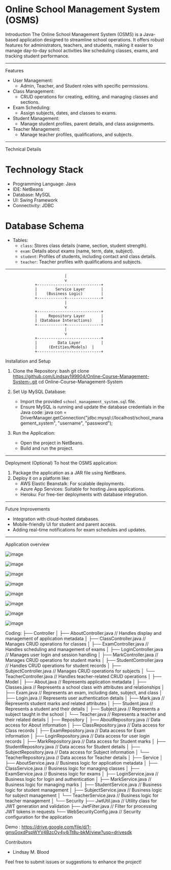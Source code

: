 
# Online School Management System (OSMS)

 Introduction
The Online School Management System (OSMS) is a Java-based application designed to streamline school operations. It offers robust features for administrators, teachers, and students, making it easier to manage day-to-day school activities like scheduling classes, exams, and tracking student performance.

---

 Features
- User Management:
  - Admin, Teacher, and Student roles with specific permissions.
- Class Management:
  - CRUD operations for creating, editing, and managing classes and sections.
- Exam Scheduling:
  - Assign subjects, dates, and classes to exams.
- Student Management:
  - Manage student profiles, parent details, and class assignments.
- Teacher Management:
  - Manage teacher profiles, qualifications, and subjects.

---

 Technical Details
# Technology Stack
- Programming Language: Java
- IDE: NetBeans
- Database: MySQL
- UI: Swing Framework
- Connectivity: JDBC

# Database Schema
- Tables:
  - `class`: Stores class details (name, section, student strength).
  - `exam`: Details about exams (name, term, date, subject).
  - `student`: Profiles of students, including contact and class details.
  - `teacher`: Teacher profiles with qualifications and subjects.

---

                              |
                              v
                 +----------------------------+
                 |        Service Layer       |
                 |    (Business Logic)        |
                 +------------+---------------+
                              |
                              v
                 +----------------------------+
                 |     Repository Layer       |
                 | (Database Interactions)    |
                 +------------+---------------+
                              |
                              v
                 +----------------------------+
                 |         Data Layer         |
                 |     (Entities/Models)  |
                 +----------------------------+



 Installation and Setup
1. Clone the Repository:
   bash
   git clone https://github.com/Lindsay199904/Online-Course-Management-System-.git
   cd Online-Course-Management-System
   

2. Set Up MySQL Database:
   - Import the provided `school_management_system.sql` file.
   - Ensure MySQL is running and update the database credentials in the Java code:
     java
     con = DriverManager.getConnection("jdbc:mysql://localhost/school_management_system", "username", "password");
     

3. Run the Application:
   - Open the project in NetBeans.
   - Build and run the project.

---

 Deployment (Optional)
To host the OSMS application:
1. Package the application as a JAR file using NetBeans.
2. Deploy it on a platform like:
   - AWS Elastic Beanstalk: For scalable deployments.
   - Azure App Services: Suitable for hosting Java applications.
   - Heroku: For free-tier deployments with database integration.

---

 Future Improvements
- Integration with cloud-hosted databases.
- Mobile-friendly UI for student and parent access.
- Adding real-time notifications for exam schedules and updates.

---
Application overview 

![image](https://github.com/user-attachments/assets/70530c97-a9da-4616-8dcd-ccc68e35e5ff)

![image](https://github.com/user-attachments/assets/8179bed9-ed82-46a8-83ce-d5c492b43c2c)

![image](https://github.com/user-attachments/assets/38d6f2cd-ce99-4b0e-b14d-d4c90cc2e95a)

![image](https://github.com/user-attachments/assets/ac15f73e-243f-42b2-b36a-bd94e7f94e9d)

![image](https://github.com/user-attachments/assets/fe755149-cbc2-4343-939c-13113a4e2ca0)

![image](https://github.com/user-attachments/assets/298ceec8-1aac-4dd8-9d8a-24bf5a817b4b)

![image](https://github.com/user-attachments/assets/8544aa8c-c745-44e8-b7c1-703415ff0544)

![image](https://github.com/user-attachments/assets/314b9433-919c-42c4-8eaa-bccc6ec7c2fb)


Coding:
├── Controller
│   ├── AboutController.java       // Handles display and management of application metadata
│   ├── ClassController.java       // Manages CRUD operations for classes
│   ├── ExamController.java        // Handles scheduling and management of exams
│   ├── LoginController.java       // Manages user login and session handling
│   ├── MarkController.java        // Manages CRUD operations for student marks
│   ├── StudentController.java     // Handles CRUD operations for student records
│   ├── SubjectController.java     // Manages CRUD operations for subjects
│   └── TeacherController.java     // Handles teacher-related CRUD operations
│
├── Model
│   ├── About.java                 // Represents application metadata
│   ├── Classes.java               // Represents a school class with attributes and relationships
│   ├── Exam.java                  // Represents an exam, including date, subject, and class
│   ├── Login.java                 // Represents user authentication details
│   ├── Mark.java                  // Represents student marks and related attributes
│   ├── Student.java               // Represents a student and their details
│   ├── Subject.java               // Represents a subject taught in the school
│   └── Teacher.java               // Represents a teacher and their related details
│
├── Repository
│   ├── AboutRepository.java       // Data access for About information
│   ├── ClassRepository.java       // Data access for Class records
│   ├── ExamRepository.java        // Data access for Exam information
│   ├── LoginRepository.java       // Data access for user login records
│   ├── MarkRepository.java        // Data access for Student marks
│   ├── StudentRepository.java     // Data access for Student details
│   ├── SubjectRepository.java     // Data access for Subject information
│   └── TeacherRepository.java     // Data access for Teacher details
│
├── Service
│   ├── AboutService.java          // Business logic for application metadata
│   ├── ClassService.java          // Business logic for managing classes
│   ├── ExamService.java           // Business logic for exams
│   ├── LoginService.java          // Business logic for login and authentication
│   ├── MarkService.java           // Business logic for managing marks
│   ├── StudentService.java        // Business logic for student management
│   ├── SubjectService.java        // Business logic for subject management
│   └── TeacherService.java        // Business logic for teacher management
│
└── Security
    ├── JwtUtil.java               // Utility class for JWT generation and validation
    ├── JwtFilter.java             // Filter for processing JWT tokens in requests
    └── WebSecurityConfig.java     // Security configuration for the application

    
Demo : https://drive.google.com/file/d/1-gmsGoxdPspWYV4BzcOy4y4iTt8u-bkM/view?usp=drivesdk 


 Contributors
- Lindsay M. Blood

Feel free to submit issues or suggestions to enhance the project!
